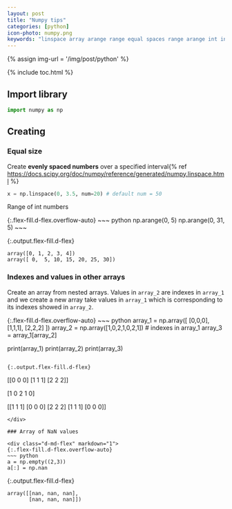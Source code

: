 ```yaml
---
layout: post
title: "Numpy tips"
categories: [python]
icon-photo: numpy.png
keywords: "linspace array arange range equal spaces range arange int integer numbers list step evenly spaced create creating initialize nans values empty array"
---
```


{% assign img-url = '/img/post/python' %}

{% include toc.html %}

## Import library

~~~ python
import numpy as np
~~~

## Creating

### Equal size

Create **evenly spaced numbers** over a specified interval{% ref https://docs.scipy.org/doc/numpy/reference/generated/numpy.linspace.html %}

~~~ python
x = np.linspace(0, 3.5, num=20) # default num = 50
~~~

Range of int numbers

<div class="d-md-flex" markdown="1">
{:.flex-fill.d-flex.overflow-auto}
~~~ python
np.arange(0, 5)
np.arange(0, 31, 5)
~~~

{:.output.flex-fill.d-flex}
~~~
array([0, 1, 2, 3, 4])
array([ 0,  5, 10, 15, 20, 25, 30])
~~~
</div>

### Indexes and values in other arrays

Create an array from nested arrays. Values in `array_2` are indexes in `array_1` and we create a new array take values in `array_1` which is corresponding to its indexes showed in `array_2`.

<div class="d-md-flex" markdown="1">
{:.flex-fill.d-flex.overflow-auto}
~~~ python
array_1 = np.array([ [0,0,0], [1,1,1], [2,2,2] ])
array_2 = np.array([1,0,2,1,0,2,1]) # indexes in array_1
array_3 = array_1[array_2]

print(array_1)
print(array_2)
print(array_3)
~~~

{:.output.flex-fill.d-flex}
~~~
[[0 0 0]
 [1 1 1]
 [2 2 2]]

[1 0 2 1 0]

[[1 1 1]
 [0 0 0]
 [2 2 2]
 [1 1 1]
 [0 0 0]]
~~~
</div>

### Array of NaN values

<div class="d-md-flex" markdown="1">
{:.flex-fill.d-flex.overflow-auto}
~~~ python
a = np.empty((2,3))
a[:] = np.nan
~~~

{:.output.flex-fill.d-flex}
~~~
array([[nan, nan, nan],
       [nan, nan, nan]])
~~~
</div>



